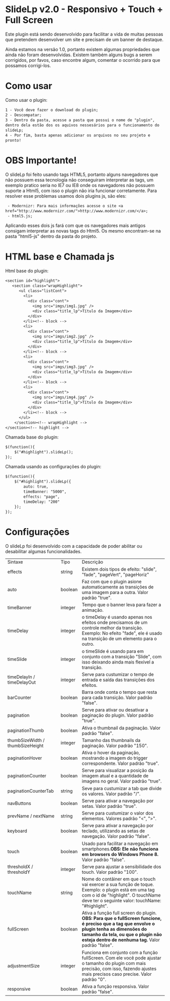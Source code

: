 SlideLp v2.0 - Responsivo + Touch + Full Screen
===============================

Este plugin está sendo desenvolvido para facilitar a vida de muitas pessoas que pretendem desenvolver um site e precisam de um banner de destaque.

Ainda estamos na versão 1.0, portanto existem algumas propriedades que ainda não foram desenvolvidas. Existem também alguns bugs a serem corrigidos, por favos, caso encontre algum, comentar o ocorrido para que possamos corrigi-los.

Como usar
===============================

Como usar o plugin:

	1 - Você deve fazer o download do plugin;
	2 - Descompatar;
	3 - Dentro da pasta, acesse a pasta que possui o nome de "plugin", dentro dela estão dos os aquivos nessesários para o funcionamento do slideLp;
	4 - Por fim, basta apenas adicionar os arquivos no seu projeto e pronto!

OBS Importante!
===============================

O slideLp foi feito usando tags HTML5, portanto alguns navegadores que não possuem essa tecnologia não conseguiram interpretar as tags, um exemplo pratico seria no IE7 ou IE8 onde os navegadores não possuem suporte a Html5, com isso o plugin não iria funcionar corretamente. Para resolver esse problemas usamos dois plugins js, são eles: 

	 - Modernizr: Para mais informações acesse o site <a href="http://www.modernizr.com/">http://www.modernizr.com/</a>;
	 - html5.js;

 Aplicando esses dois js fará com que os navegadores mais antigos consigam interpretar as novas tags do Html5. Os mesmo encontram-se na pasta "html5-js" dentro da pasta do projeto.

HTML base e Chamada js
===============================

Html base do plugin:

	<section id="highlight">
       <section class="wrapHighlight">
          <ul class="listCont">
            <li>
              <div class="cont">
                <img src="imgs/img1.jpg" />
                <div class="title_lp">Título da Imagem</div>
              </div>
            </li><!-- block -->
            <li>
              <div class="cont">
                <img src="imgs/img2.jpg" />
                <div class="title_lp">Título da Imagem</div>
              </div>
            </li><!-- block -->
            <li>
              <div class="cont">
                <img src="imgs/img3.jpg" />
                <div class="title_lp">Título da Imagem</div>
              </div>
            </li><!-- block -->
            <li>
              <div class="cont">
                <img src="imgs/img4.jpg" />
                <div class="title_lp">Título da Imagem</div>
              </div>
            </li><!-- block -->
          </ul>
        </section><!-- wrapHighlight -->
    </section><!-- highlight -->

Chamada base do plugin:

	$(function(){
		$("#highlight").slideLp();
	});

Chamada usando as configurações do plugin:

 	$(function(){
		$("#highlight").slideLp({
			auto: true,
			timeBanner: "5000",
			effects: "page",
			timeDelay: "200"
		});
	});

Configurações
===============================

O slideLp foi desenvolvido com a capacidade de poder abilitar ou desabilitar algumas funcionalidades.
<table width="100%">
	<tr>	
		<td>Sintaxe</td>
		<td>Tipo</td>
		<td>Descrição</td>
	</tr>
	<tr>	
		<td>effects</td>
		<td>string</td>
		<td>Existem dois tipos de efeito: "slide", "fade", "pageVert", "pageHoriz"</td>
	</tr>
	<tr>	
		<td>auto</td>
		<td>boolean</td>
		<td>Faz com que o plugin asione automaticamente as transições de uma imagem para a outra. Valor padrão "true".</td>
	</tr>
	<tr>	
		<td>timeBanner</td>
		<td>integer</td>
		<td>Tempo que o banner leva para fazer a animação.</td>
	</tr>
	<tr>	
		<td>timeDelay</td>
		<td>integer</td>
		<td>o timeDelay é usando apenas nos efeitos onde precisamos de um controle melhor da transição. Exemplo: No efeito "fade", ele é usado na transição de um elemento para o outro.</td>
	</tr>
	<tr>	
		<td>timeSlide</td>
		<td>integer</td>
		<td>o timeSlide é usando para em conjunto com a transição "Slide", com isso deixando ainda mais flexível a transição.</td>
	</tr>
	<tr>	
		<td>timeDelayIn / timeDelayOut</td>
		<td>integer</td>
		<td>Serve para custumizar o tempo de entrada e saída das transições dos efeitos.</td>
	</tr>
	<tr>	
		<td>barCounter</td>
		<td>boolean</td>
		<td>Barra onde conta o tempo que resta para cada transição. Valor padrão "false".</td>
	</tr>
	<tr>	
		<td>pagination</td>
		<td>boolean</td>
		<td>Serve para ativar ou desativar a paginação do plugin. Valor padrão "true".</td>
	</tr>
	<tr>	
		<td>paginationThumb</td>
		<td>boolean</td>
		<td>Ativa o thumbnail da paginação. Valor padrão "false".</td>
	</tr>
	<tr>	
		<td>thumbSizeWidth / thumbSizeHeight</td>
		<td>integer</td>
		<td>Tamanho das thumbnails da paginação. Valor padrão "150".</td>
	</tr>
	<tr>	
		<td>paginationHover</td>
		<td>boolean</td>
		<td>Ativa o hover da paginação, mostrando a imagem do trigger correspondente. Valor padrão "true".</td>
	</tr>
	<tr>	
		<td>paginationCounter</td>
		<td>boolean</td>
		<td>Serve para visualizar a posição da imagem atual e a quantidade de imagens no geral. Valor padrão "true".</td>
	</tr>
	<tr>	
		<td>paginationCounterTab</td>
		<td>string</td>
		<td>Seve para custumizar a tab que divide os valores. Valor padrão "/".</td>
	</tr>
	<tr>	
		<td>navButtons</td>
		<td>boolean</td>
		<td>Serve para ativar a navegação por setas. Valor padrão "true".</td>
	</tr>
	<tr>	
		<td>prevName / nextName</td>
		<td>string</td>
		<td>Serve para custumizar o valor dos elementos. Valores padrão "<", ">".</td>
	</tr>
	<tr>	
		<td>keyboard</td>
		<td>boolean</td>
		<td>Serve para ativar a navegação por teclado, utilizando as setas de navegação. Valor padrão "false".</td>
	</tr>
	<tr>	
		<td>touch</td>
		<td>boolean</td>
		<td>Usado para facilitar a navegação em smartphones.<b>OBS: Ele não funciona em browsers do Windows Phone 8.</b> Valor padrão "false".</td>
	</tr>
	<tr>	
		<td>thresholdX / thresholdY</td>
		<td>integer</td>
		<td>Serve para ajustar a sensibilidade dos touch.</b> Valor padrão "100".</td>
	</tr>
	<tr>	
		<td>touchName</td>
		<td>string</td>
		<td>Nome do contâiner em que o touch vai exercer a sua função de toque.</b> Exemplo: o plugin está em uma tag com o id de "highlight". O touchName deve ter o seguinte valor: touchName: "#highlight".</td>
	</tr>
	<tr>	
		<td>fullScreen</td>
		<td>boolean</td>
		<td>Ativa a função full screen do plugin. <b>OBS: Para que o fullScreen funcione, é preciso que a tag que envolve o plugin tenha as dimensões do tamanho da tela, ou que o plugin não esteja dentro de nenhuma tag.</b> Valor padrão "false".</td>
	</tr>
	<tr>	
		<td>adjustmentSize</td>
		<td>integer</td>
		<td>Funciona em conjunto com a função fullScreen. Com ele você pode ajustar o tamanho do plugin com mais precisão, com isso, fazendo ajustes mais precisos caso precise.</b> Valor padrão "0".</td>
	</tr>
	<tr>	
		<td>responsive</td>
		<td>boolean</td>
		<td>Ativa a função responsiva. Valor padrão "false".</td>
	</tr>
</table>